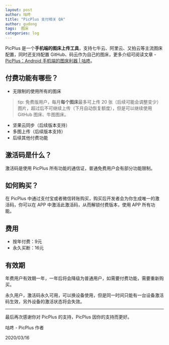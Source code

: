 ```yaml
---
layout: post
author: 咕咚
title: "PicPlus 支付相关 QA"
author: gudong
tags:  图床
categories: log
---
```

PicPlus 是一个**手机端的图床上传工具**，支持七牛云、阿里云、又拍云等主流图床配置，同时还支持配置 GitHub、码云作为自己的图床，更多介绍可阅读文章 - [PicPlus：Android 手机端的图床利器 \| 咕咚](https://gudong.site/2019/12/03/about-xPic.html)。

## 付费功能有哪些？

- 无限制的使用所有的图床
> tip: 免费版用户，每月**每个图床**最多可上传 20 张（后续可能会调整变少）图片，超过后不可继续上传（下月自动恢复额度），但是可以继续使用 GitHub 图床、牛图图床。

- 坚果云同步（后续版本支持）
- 多图上传（后续版本支持）
- 后续其他付费功能

## 激活码是什么？
激活码是使用 PicPlus 所有功能的通信证，普通免费用户会有部分功能限制。

## 如何购买？

在 PicPlus 中通过支付宝或者微信转账购买，购买后开发者会为你生成唯一的激活码，你可以在 APP 中激活此激活码，从而解锁付费版本，使用 APP  所有功能。

## 费用
- 按年付费：9元
- 永久买断：16元

## 有效期

年费用户有效期一年，一年后将会降级为普通用户，如需要付费功能，需要重新购买。

永久用户，激活码永久可用，可以换设备使用，但是同一时间只能有一台设备激活码生效，另外设备的激活状态将会失效。

---

最后再次感谢你对 PicPlus 的支持，PicPlus 因你的支持而更好。



咕咚 - PicPlus 作者

2020/03/16